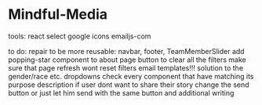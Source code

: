 # Mindful-Media

tools:
react select
google icons
emailjs-com

to do:
repair to be more reusable: navbar, footer, TeamMemberSlider
add popping-star component to about page
button to clear all the filters
make sure that page refresh wont reset filters
email templates!!!
solution to the gender/race etc. dropdowns
check every component that have matching its purpose description
if user dont want to share their story change the send button or just let him send with the same button and additional writing
